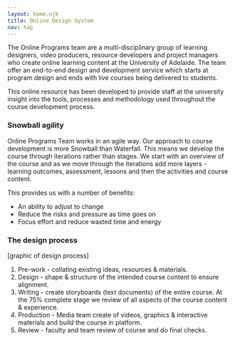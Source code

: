 ```yaml
---
layout: home.njk
title: Online Design System
nav: top
---
```


The Online Programs team are a multi-disciplinary group of learning designers, video producers, resource developers and project managers who create online learning content at the University of Adelaide. The team offer an end-to-end design and development service which starts at program design and ends with live courses being delivered to students. 

This online resource has been developed to provide staff at the university insight into the tools, processes and methodology used throughout the course development process.

<h3 class="adx-markup-block-primary">Snowball agility</h3> 

Online Programs Team works in an agile way. Our approach to course development is more Snowball than Waterfall. This means we develop the course through iterations rather than stages. We start with an overview of the course and as we move through the iterations add more layers - learning outcomes, assessment, lessons and then the activities and course content. 

This provides us with a number of benefits:
- An ability to adjust to change
- Reduce the risks and pressure as time goes on
- Focus effort and reduce wasted time and energy

<h3 class="adx-markup-block-primary">The design process</h3> 

[graphic of design process]

1. Pre-work - collating existing ideas, resources & materials.
2. Design - shape & structure of the intended course content to ensure alignment.
3. Writing - create storyboards (text documents) of the entire course. At the 75% complete stage we review of all aspects of the course content & experience.
4. Production - Media team create of videos, graphics & interactive materials and build the course in platform.
5. Review - faculty and team review of course and do final checks.
